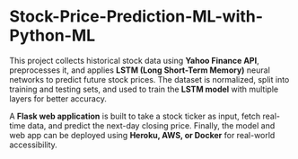 # Stock-Price-Prediction-ML-with-Python-ML
This project collects historical stock data using **Yahoo Finance API**, preprocesses it, and applies **LSTM (Long Short-Term Memory)** neural networks to predict future stock prices. The dataset is normalized, split into training and testing sets, and used to train the **LSTM model** with multiple layers for better accuracy.

A **Flask web application** is built to take a stock ticker as input, fetch real-time data, and predict the next-day closing price. Finally, the model and web app can be deployed using **Heroku, AWS, or Docker** for real-world accessibility. 

